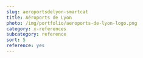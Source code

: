 ```yaml
---
slug: aeroportsdelyon-smartcat
title: Aéroports de Lyon
photo: /img/portfolio/aeroports-de-lyon-logo.png
category: x-references
subcategory: reference
sort: 5
reference: yes
---
```

